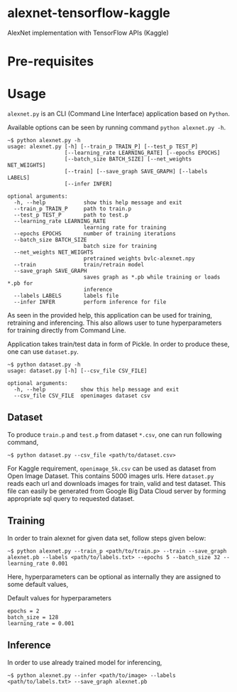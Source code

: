 # alexnet-tensorflow-kaggle
AlexNet implementation with TensorFlow APIs (Kaggle)

# Pre-requisites



# Usage

```alexnet.py``` is an CLI (Command Line Interface) application based on ```Python```.

Available options can be seen by running command ```python alexnet.py -h```.
```
~$ python alexnet.py -h
usage: alexnet.py [-h] [--train_p TRAIN_P] [--test_p TEST_P]
                  [--learning_rate LEARNING_RATE] [--epochs EPOCHS]
                  [--batch_size BATCH_SIZE] [--net_weights NET_WEIGHTS]
                  [--train] [--save_graph SAVE_GRAPH] [--labels LABELS]
                  [--infer INFER]

optional arguments:
  -h, --help            show this help message and exit
  --train_p TRAIN_P     path to train.p
  --test_p TEST_P       path to test.p
  --learning_rate LEARNING_RATE
                        learning rate for training
  --epochs EPOCHS       number of training iterations
  --batch_size BATCH_SIZE
                        batch size for training
  --net_weights NET_WEIGHTS
                        pretrained weights bvlc-alexnet.npy
  --train               train/retrain model
  --save_graph SAVE_GRAPH
                        saves graph as *.pb while training or loads *.pb for
                        inference
  --labels LABELS       labels file
  --infer INFER         perform inference for file
```

As seen in the provided help, this application can be used for training, retraining and inferencing. This also allows user to tune hyperparameters for training directly from Command Line.

Application takes train/test data in form of Pickle. In order to produce these, one can use ```dataset.py```.

```
~$ python dataset.py -h
usage: dataset.py [-h] [--csv_file CSV_FILE]

optional arguments:
  -h, --help           show this help message and exit
  --csv_file CSV_FILE  openimages dataset csv
```

## Dataset

To produce ```train.p``` and ```test.p``` from dataset ```*.csv```, one can run following command,

```
~$ python dataset.py --csv_file <path/to/dataset.csv>
```

For Kaggle requirement, ```openimage_5k.csv``` can be used as dataset from Open Image Dataset. This contains 5000 images urls. Here ```dataset.py``` reads each url and downloads images for train, valid and test dataset. This file can easily be generated from Google Big Data Cloud server by forming appropriate sql query to requested dataset.

## Training

In order to train alexnet for given data set, follow steps given below:

```
~$ python alexnet.py --train_p <path/to/train.p> --train --save_graph alexnet.pb --labels <path/to/labels.txt> --epochs 5 --batch_size 32 --learning_rate 0.001
```

Here, hyperparameters can be optional as internally they are assigned to some default values,

Default values for hyperparameters
```
epochs = 2
batch_size = 128
learning_rate = 0.001
```

## Inference

In order to use already trained model for inferencing,

```
~$ python alexnet.py --infer <path/to/image> --labels <path/to/labels.txt> --save_graph alexnet.pb
```